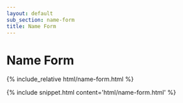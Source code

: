 ```yaml
---
layout: default
sub_section: name-form
title: Name Form
---
```


# Name Form

<div class="site-c-showcase">
{% include_relative html/name-form.html %}
</div>

{% include snippet.html content='html/name-form.html' %}